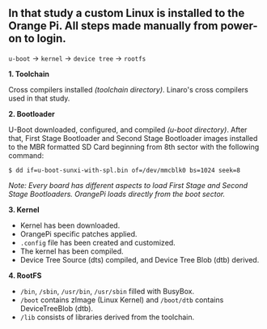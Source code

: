 ## In that study a custom Linux is installed to the Orange Pi. All steps made manually from power-on to login.

`u-boot` -> `kernel` -> `device tree` -> `rootfs`

**1. Toolchain**

   Cross compilers installed *(toolchain directory)*. Linaro's cross compilers used in that study.

**2. Bootloader**

   U-Boot downloaded, configured, and compiled *(u-boot directory)*.
   After that, First Stage Bootloader and Second Stage Bootloader images installed to the MBR formatted SD Card beginning from 8th sector with the following command:

    $ dd if=u-boot-sunxi-with-spl.bin of=/dev/mmcblk0 bs=1024 seek=8

*Note: Every board has different aspects to load First Stage and Second Stage Bootloaders. OrangePi loads directly from the boot sector.*

**3. Kernel**

- Kernel has been downloaded.
- OrangePi specific patches applied.
- `.config` file has been created and customized.
- The kernel has been compiled.
- Device Tree Source (dts) compiled, and Device Tree Blob (dtb) derived.

**4. RootFS**

- `/bin`, `/sbin`, `/usr/bin`, `/usr/sbin` filled with BusyBox.
- `/boot` contains zImage (Linux Kernel) and `/boot/dtb` contains DeviceTreeBlob (dtb).
- `/lib` consists of libraries derived from the toolchain.
